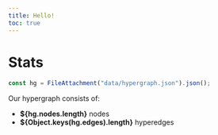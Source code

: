```yaml
---
title: Hello!
toc: true
---
```


# Stats

```js
const hg = FileAttachment("data/hypergraph.json").json();
```

Our hypergraph consists of:
- **${hg.nodes.length}** nodes
- **${Object.keys(hg.edges).length}** hyperedges
